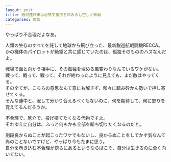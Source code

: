 ```yaml
---
layout: post
title: 銀河連邦軍は必死で抵抗を試みるも空しく敗戦
categories: 雑談
---
```


やっぱり不合理だよなあ。

人類の生存のすべてを託して地球から飛び立った、最新鋭巡航戦闘機RECCA。  
かの機体のパイロットが絶望と共に感じていたのは、孤独そのもののハズなんだよ。

戦場で面と向かう相手に、その孤独を埋める風変わりなんているワケがない。  
戦って、戦って、戦って、それが終わったように見えても、まだ敵はやってくる。  
その全てが、こちらの意思なんて意にも解さず、粉々に踏み砕かん勢いで押し寄せてくる。  
そんな連中と、況して分かり合えるべくもないのに、何を期待して、何に怒りを覚えてるんだろうか。

不合理で、厄介で、投げ捨てたくなる代物ですよ。  
それゆえに自分は、ふっと何もかも全部を断ち切りたくなるのだと。

別段良からぬことが起こったワケでもないし、良からぬことをしでかす気なんて尚のことないですけど、やっぱり今もたまに思う。  
自分を巻き込む不合理が傍らにあるというならばこそ、自分は生きるのに全く向いてない。
